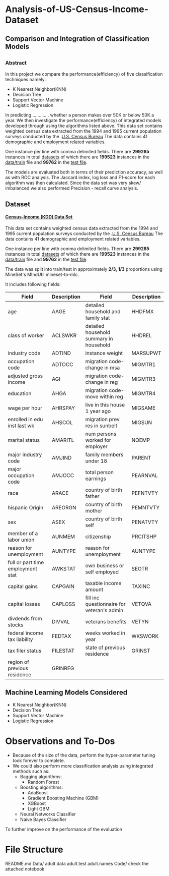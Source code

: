 # Analysis-of-US-Census-Income-Dataset
## Comparison and Integration of Classification Models
<h2 align="left"><font size="3">Abstract</font></h2>

In this project we compare the performance(efficiency) of five classification techniques namely:
- K Nearest Neighbor(KNN)
- Decision Tree
- Support Vector Machine
- Logistic Regression

In predicting .............
whether a person makes over 50K or below 50K a year. We then investigate the performance(efficiency) of integrated models developed through using the algorithms listed above. This data set contains weighted census data extracted from the 1994 and 1995 current population surveys conducted by the .[U.S. Census Bureau](http://www.census.gov/)
The data contains 41 demographic and employment related variables. 

One instance per line with comma delimited fields. There are **299285** instances in total [datasets](https://archive.ics.uci.edu/ml/machine-learning-databases/census-income-mld/census.tar.gz) of which there are **199523** instances in the [data/train](https://archive.ics.uci.edu/ml/machine-learning-databases/census-income-mld/census-income.data.gz) file and **99762** in the [test file](https://archive.ics.uci.edu/ml/machine-learning-databases/census-income-mld/census-income.test.gz). 

The models are evaluated both in terms of their prediction accuracy, as well as with ROC analysis. The Jaccard index, log loss and F1-score for each algorithm was then calculated. Since the data set was very skew/ imbalanced we also performed Precision - recall curve analysis.

## Dataset

#### [Census-Income (KDD) Data Set](https://archive.ics.uci.edu/ml/datasets/Census-Income+%28KDD%29)

This data set contains weighted census data extracted from the 1994 and 1995 current population surveys conducted by the .[U.S. Census Bureau](http://www.census.gov/)
The data contains 41 demographic and employment related variables. 

One instance per line with comma delimited fields. There are **299285** instances in total [datasets](https://archive.ics.uci.edu/ml/machine-learning-databases/census-income-mld/census.tar.gz) of which there are **199523** instances in the [data/train](https://archive.ics.uci.edu/ml/machine-learning-databases/census-income-mld/census-income.data.gz) file and **99762** in the [test file](https://archive.ics.uci.edu/ml/machine-learning-databases/census-income-mld/census-income.test.gz). 

The data was split into train/test in approximately **2/3, 1/3** proportions using MineSet's MIndUtil mineset-to-mlc. 

It includes following fields:

| Field                                      | Description | Field                                      | Description |
|--------------------------------------------|-------------|--------------------------------------------|-------------|
|age						                 | AAGE        |detailed household and family stat	        | HHDFMX      |
|class of worker					         | ACLSWKR     |detailed household summary in household     | HHDREL      |
|industry code					             | ADTIND      |instance weight					            | MARSUPWT    |
|occupation code					         | ADTOCC      |migration code-change in msa			    | MIGMTR1     |
|adjusted gross income				         | AGI         |migration code-change in reg			    | MIGMTR3     |
|education					                 | AHGA        |migration code-move within reg			    | MIGMTR4     |
|wage per hour					             | AHRSPAY     |live in this house 1 year ago			    | MIGSAME     |
|enrolled in edu inst last wk		         | AHSCOL      |migration prev res in sunbelt			    | MIGSUN      |
|marital status					             | AMARITL     |num persons worked for employer		        | NOEMP       |
|major industry code				         | AMJIND      |family members under 18				        | PARENT      |
|major occupation code				         | AMJOCC      |total person earnings				        | PEARNVAL    |
|race						                 | ARACE       |country of birth father				        | PEFNTVTY    |
|hispanic Origin					         | AREORGN     |country of birth mother				        | PEMNTVTY    |
|sex						                 | ASEX        |country of birth self				        | PENATVTY    |
|member of a labor union			         | AUNMEM      |citizenship					                | PRCITSHP    |
|reason for unemployment			         | AUNTYPE     |reason for unemployment			            | AUNTYPE     |
|full or part time employment stat	         | AWKSTAT     |own business or self employed			    | SEOTR       |
|capital gains					             | CAPGAIN     |taxable income amount				        | TAXINC      |
|capital losses					             | CAPLOSS     |fill inc questionnaire for veteran's admin  | VETQVA      |
|divdends from stocks				         | DIVVAL      |veterans benefits				            |VETYN        |
|federal income tax liability		         | FEDTAX      |weeks worked in year				        |WKSWORK      |
|tax filer status				             | FILESTAT    |state of previous residence		            | GRINST      |
|region of previous residence		         | GRINREG     |


## Machine Learning Models Considered

- K Nearest Neighbor(KNN)
- Decision Tree
- Support Vector Machine
- Logistic Regression


<h1> Observations and To-Dos </h1>

- Because of the size of the data, perform the hyper-parameter tuning took forever to complete.
- We could also perform more classification analysis using integrated methods such as: 
    - Bagging algorithms:
        - Random Forest
    - Boosting algorithms:
        - AdaBoost
        - Gradient Boosting Machine (GBM)
        - XGBoost
        - Light GBM
    - Neural Networks Classifier
    - Naive Bayes Classifier
    
To further improve on the performance of the evaluation

# File Structure
README.md
 Data/
    adult.data
    adult.test
    adult.names
 Code/
    check the attached notebook
